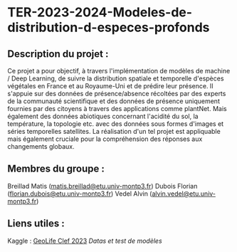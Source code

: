 # TER-2023-2024-Modeles-de-distribution-d-especes-profonds

## Description du projet :

Ce projet a pour objectif, à travers l'implémentation de modèles de machine / Deep Learning, de suivre la distribution spatiale et temporelle d'espèces végétales en France et au Royaume-Uni et de prédire leur présence.
Il s'appuie sur des données de présence/absence récoltées par des experts de la communauté scientifique et des données de présence uniquement fournies par des citoyens à travers des applications comme plantNet. Mais également des données abiotiques concernant l'acidité du sol, la température, la topologie etc. avec des données sous formes d'images et séries temporelles satellites.
La réalisation d'un tel projet est appliquable mais également cruciale pour la compréhension des réponses aux changements globaux. 

## Membres du groupe :

Breillad Matis (matis.breillad@etu.univ-montp3.fr)
Dubois Florian (florian.dubois@etu.univ-montp3.fr)
Vedel Alvin (alvin.vedel@etu.univ-montp3.fr)

## Liens utiles :

Kaggle : [GeoLife Clef 2023](https://www.kaggle.com/competitions/geolifeclef-2023-lifeclef-2023-x-fgvc10) *Datas et test de modèles*
